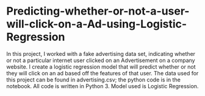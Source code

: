 # Predicting-whether-or-not-a-user-will-click-on-a-Ad-using-Logistic-Regression
In this project, I worked with a fake advertising data set, indicating whether or not a particular internet user clicked on an Advertisement on a company website. I create a logistic regression model that will predict whether or not they will click on an ad based off the features of that user.
The data used for this project can be found in advertising.csv; the python code is in the notebook. All code is written in Python 3.
Model used is Logistic Regression.
